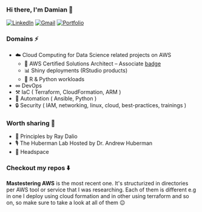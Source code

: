 ### Hi there, I'm Damian 👋

<p align="left">
   <a href="https://www.linkedin.com/in/damianbudelewski/"><img alt="LinkedIn" src="https://img.shields.io/badge/-damianbudelewski-0075b5?style=flat-square&logo=Linkedin&logoColor=white&link=https://www.linkedin.com/in/damianbudelewski/"></a>
   <a href="mailto:damian.budelewski@gmail.com"><img alt="Gmail" src="https://img.shields.io/badge/-damian.budelewski@gmail.com-eb4336?style=flat-square&logo=Gmail&logoColor=white&link=mailto:damian.budelewski@gmail.com"></a>
   <a href="https://budelewski.com/"><img alt="Portfolio" src="https://img.shields.io/badge/-budelewski.com-orange?style=flat-square&logo=squarespace&logoColor=white&link=https://budelewski.com/"></a>
</p>

### Domains ⚡️

- ☁️  Cloud Computing for Data Science related projects on AWS
  - 📜 AWS Certified Solutions Architect – Associate [badge](https://www.credly.com/badges/61384be4-bf67-4b70-8b3e-674c52ee969a)
  - 📊 Shiny deployments (RStudio products)
  - 🐍 R & Python workloads
- ∞ DevOps 
- ⚒️  IaC ( Terraform, CloudFormation, ARM )
- 🚀 Automation ( Ansible, Python )
- 🔒 Security ( IAM, networking, linux, cloud, best-practices, trainings )

### Worth sharing 🧠

- 📕 Principles by Ray Dalio
- 🎙 The Huberman Lab Hosted by Dr. Andrew Huberman
- 🧘 Headspace

### Checkout my repos ⬇️

**Mastestering AWS** is the most recent one. It's structurized in directories per AWS tool or service that I was researching. Each of them is different e.g in one I deploy using cloud formation and in other using terraform and so on, so make sure to take a look at all of them 😉
